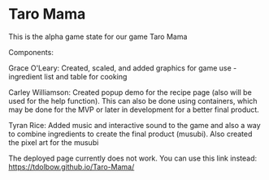 # Taro Mama
This is the alpha game state for our game Taro Mama

Components:

Grace O'Leary: Created, scaled, and added graphics for game use - ingredient list and table for cooking

Carley Williamson: Created popup demo for the recipe page (also will be used for the help function). This can also be done using containers, which may be done for the MVP or later in development for a better final product. 

Tyran Rice: Added music and interactive sound to the game and also a way to combine ingredients to create the final product (musubi). Also created the pixel art for the musubi

The deployed page currently does not work. You can use this link instead: https://tdolbow.github.io/Taro-Mama/

